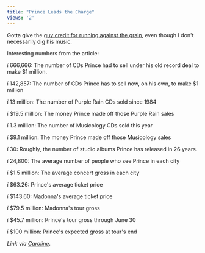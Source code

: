 ```yaml
---
title: "Prince Leads the Charge"
views: '2'
---
```

<p>Gotta give the <a href="https://www.insidedenver.com/drmn/music/article/0,1299,DRMN_54_3126201,00.html">guy credit for running against the grain</a>, even though I don't necessarily dig his music.</p>
<p>Interesting numbers from the article:</p>
<p>ï 666,666: The number of CDs Prince had to sell under his old record deal to make $1 million.</p>
<p>ï 142,857: The number of CDs Prince has to sell now, on his own, to make $1 million</p>
<p>ï 13 million: The number of Purple Rain CDs sold since 1984</p>
<p>ï $19.5 million: The money Prince made off those Purple Rain sales</p>
<p>ï 1.3 million: The number of Musicology CDs sold this year</p>
<p>ï $9.1 million: The money Prince made off those Musicology sales</p>
<p>ï 30: Roughly, the number of studio albums Prince has released in 26 years.</p>
<p>ï 24,800: The average number of people who see Prince in each city</p>
<p>ï $1.5 million: The average concert gross in each city</p>
<p>ï $63.26: Prince's average ticket price</p>
<p>ï $143.60: Madonna's average ticket price</p>
<p>ï $79.5 million: Madonna's tour gross</p>
<p>ï $45.7 million: Prince's tour gross through June 30</p>
<p>ï $100 million: Prince's expected gross at tour's end</p>
<p><i>Link via <a href="https://www.prolific.org/">Caroline</a>.</i></p>

